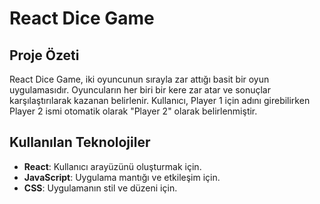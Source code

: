 # React Dice Game

## Proje Özeti
React Dice Game, iki oyuncunun sırayla zar attığı basit bir oyun uygulamasıdır. Oyuncuların her biri bir kere zar atar ve sonuçlar karşılaştırılarak kazanan belirlenir. Kullanıcı, Player 1 için adını girebilirken Player 2 ismi otomatik olarak "Player 2" olarak belirlenmiştir. 

## Kullanılan Teknolojiler
- **React**: Kullanıcı arayüzünü oluşturmak için.
- **JavaScript**: Uygulama mantığı ve etkileşim için.
- **CSS**: Uygulamanın stil ve düzeni için.

